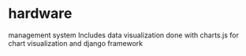 # hardware
management system
Includes data visualization done with charts.js for chart visualization and django framework
